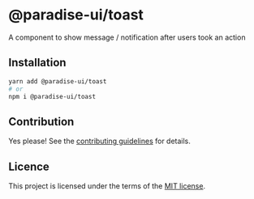 # @paradise-ui/toast

A component to show message / notification after users took an action


## Installation

```sh
yarn add @paradise-ui/toast
# or
npm i @paradise-ui/toast
```

## Contribution

Yes please! See the
[contributing guidelines](https://github.com/devaradise/paradise-ui/blob/master/CONTRIBUTING.md)
for details.

## Licence

This project is licensed under the terms of the
[MIT license](https://github.com/devaradise/paradise-ui/blob/master/LICENSE).